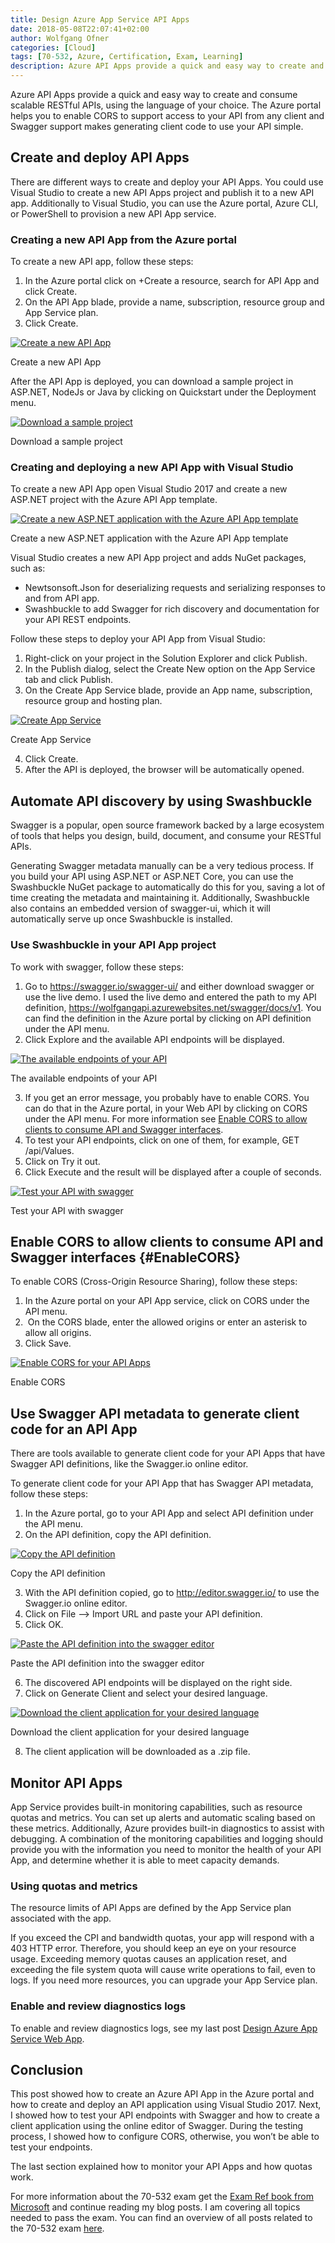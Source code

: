 ```yaml
---
title: Design Azure App Service API Apps
date: 2018-05-08T22:07:41+02:00
author: Wolfgang Ofner
categories: [Cloud]
tags: [70-532, Azure, Certification, Exam, Learning]
description: Azure API Apps provide a quick and easy way to create and consume scalable RESTful APIs, using the language of your choice. The Azure portal helps you to enable CORS to support access to your API from any client and Swagger support makes generating client code to use your API simple.
---
```

Azure API Apps provide a quick and easy way to create and consume scalable RESTful APIs, using the language of your choice. The Azure portal helps you to enable CORS to support access to your API from any client and Swagger support makes generating client code to use your API simple.

## Create and deploy API Apps

There are different ways to create and deploy your API Apps. You could use Visual Studio to create a new API Apps project and publish it to a new API app. Additionally to Visual Studio, you can use the Azure portal, Azure CLI, or PowerShell to provision a new API App service.

### Creating a new API App from the Azure portal

To create a new API app, follow these steps:

  1. In the Azure portal click on +Create a resource, search for API App and click Create.
  2. On the API App blade, provide a name, subscription, resource group and App Service plan.
  3. Click Create.

<div class="col-12 col-sm-10 aligncenter">
  <a href="/assets/img/posts/2018/05/Create-a-new-API-App.jpg"><img loading="lazy" src="/assets/img/posts/2018/05/Create-a-new-API-App.jpg" alt="Create a new API App" /></a>
  
  <p>
    Create a new API App
  </p>
</div>

After the API App is deployed, you can download a sample project in ASP.NET, NodeJs or Java by clicking on Quickstart under the Deployment menu.

<div class="col-12 col-sm-10 aligncenter">
  <a href="/assets/img/posts/2018/05/Download-a-sample-project.jpg"><img loading="lazy" src="/assets/img/posts/2018/05/Download-a-sample-project.jpg" alt="Download a sample project" /></a>
  
  <p>
    Download a sample project
  </p>
</div>

### Creating and deploying a new API App with Visual Studio

To create a new API App open Visual Studio 2017 and create a new ASP.NET project with the Azure API App template.

<div class="col-12 col-sm-10 aligncenter">
  <a href="/assets/img/posts/2018/05/Create-a-new-ASP.NET-application-with-the-Azure-API-App-template.jpg"><img loading="lazy" src="/assets/img/posts/2018/05/Create-a-new-ASP.NET-application-with-the-Azure-API-App-template.jpg" alt="Create a new ASP.NET application with the Azure API App template" /></a>
  
  <p>
    Create a new ASP.NET application with the Azure API App template
  </p>
</div>

Visual Studio creates a new API App project and adds NuGet packages, such as:

  * Newtsonsoft.Json for deserializing requests and serializing responses to and from API app.
  * Swashbuckle to add Swagger for rich discovery and documentation for your API REST endpoints.

Follow these steps to deploy your API App from Visual Studio:

<li style="list-style-type: none;">
  <ol>
    <li>
      Right-click on your project in the Solution Explorer and click Publish.
    </li>
    <li>
      In the Publish dialog, select the Create New option on the App Service tab and click Publish.
    </li>
    <li>
      On the Create App Service blade, provide an App name, subscription, resource group and hosting plan.
    </li>
  </ol>
</li>

<div class="col-12 col-sm-10 aligncenter">
  <a href="/assets/img/posts/2018/05/Create-App-Service.jpg"><img loading="lazy" src="/assets/img/posts/2018/05/Create-App-Service.jpg" alt="Create App Service" /></a>
  
  <p>
    Create App Service
  </p>
</div>

<ol start="4">
  <li>
    Click Create.
  </li>
  <li>
    After the API is deployed, the browser will be automatically opened.
  </li>
</ol>

## Automate API discovery by using Swashbuckle

Swagger is a popular, open source framework backed by a large ecosystem of tools that helps you design, build, document, and consume your RESTful APIs.

Generating Swagger metadata manually can be a very tedious process. If you build your API using ASP.NET or ASP.NET Core, you can use the Swashbuckle NuGet package to automatically do this for you, saving a lot of time creating the metadata and maintaining it. Additionally, Swashbuckle also contains an embedded version of swagger-ui, which it will automatically serve up once Swashbuckle is installed.

### Use Swashbuckle in your API App project

To work with swagger, follow these steps:

  1. Go to <a href="https://swagger.io/swagger-ui/" target="_blank" rel="noopener">https://swagger.io/swagger-ui/</a> and either download swagger or use the live demo. I used the live demo and entered the path to my API definition, https://wolfgangapi.azurewebsites.net/swagger/docs/v1. You can find the definition in the Azure portal by clicking on API definition under the API menu.
  2. Click Explore and the available API endpoints will be displayed.

<div class="col-12 col-sm-10 aligncenter">
  <a href="/assets/img/posts/2018/05/The-available-endpoints-of-your-API.jpg"><img loading="lazy" src="/assets/img/posts/2018/05/The-available-endpoints-of-your-API.jpg" alt="The available endpoints of your API" /></a>
  
  <p>
    The available endpoints of your API
  </p>
</div>

<ol start="3">
  <li>
    If you get an error message, you probably have to enable CORS. You can do that in the Azure portal, in your Web API by clicking on CORS under the API menu. For more information see <a href="#EnableCORS">Enable CORS to allow clients to consume API and Swagger interfaces</a>.
  </li>
  <li>
    To test your API endpoints, click on one of them, for example, GET /api/Values.
  </li>
  <li>
    Click on Try it out.
  </li>
  <li>
    Click Execute and the result will be displayed after a couple of seconds.
  </li>
</ol>

<div class="col-12 col-sm-10 aligncenter">
  <a href="/assets/img/posts/2018/05/Test-your-API-with-swagger.jpg"><img loading="lazy" src="/assets/img/posts/2018/05/Test-your-API-with-swagger.jpg" alt="Test your API with swagger" /></a>
  
  <p>
    Test your API with swagger
  </p>
</div>

## Enable CORS to allow clients to consume API and Swagger interfaces {#EnableCORS}

To enable CORS (Cross-Origin Resource Sharing), follow these steps:

  1. In the Azure portal on your API App service, click on CORS under the API menu.
  2.  On the CORS blade, enter the allowed origins or enter an asterisk to allow all origins.
  3. Click Save.

<div class="col-12 col-sm-10 aligncenter">
  <a href="/assets/img/posts/2018/05/Enable-CORS.jpg"><img loading="lazy" src="/assets/img/posts/2018/05/Enable-CORS.jpg" alt="Enable CORS for your API Apps" /></a>
  
  <p>
    Enable CORS
  </p>
</div>

## Use Swagger API metadata to generate client code for an API App

There are tools available to generate client code for your API Apps that have Swagger API definitions, like the Swagger.io online editor.

To generate client code for your API App that has Swagger API metadata, follow these steps:

  1. In the Azure portal, go to your API App and select API definition under the API menu.
  2. On the API definition, copy the API definition.

<div class="col-12 col-sm-10 aligncenter">
  <a href="/assets/img/posts/2018/05/Copy-the-API-definition.jpg"><img loading="lazy" src="/assets/img/posts/2018/05/Copy-the-API-definition.jpg" alt="Copy the API definition" /></a>
  
  <p>
    Copy the API definition
  </p>
</div>

<ol start="3">
  <li>
    With the API definition copied, go to <a href="http://editor.swagger.io/" target="_blank" rel="noopener">http://editor.swagger.io/</a> to use the Swagger.io online editor.
  </li>
  <li>
    Click on File &#8211;> Import URL and paste your API definition.
  </li>
  <li>
    Click OK.
  </li>
</ol>

<div class="col-12 col-sm-10 aligncenter">
  <a href="/assets/img/posts/2018/05/Paste-the-API-definition-into-the-swagger-editor.jpg"><img loading="lazy" src="/assets/img/posts/2018/05/Paste-the-API-definition-into-the-swagger-editor.jpg" alt="Paste the API definition into the swagger editor" /></a>
  
  <p>
    Paste the API definition into the swagger editor
  </p>
</div>

<ol start="6">
  <li>
    The discovered API endpoints will be displayed on the right side.
  </li>
  <li>
    Click on Generate Client and select your desired language.
  </li>
</ol>

<div class="col-12 col-sm-10 aligncenter">
  <a href="/assets/img/posts/2018/05/Download-the-client-application-for-your-desired-language.jpg"><img loading="lazy" src="/assets/img/posts/2018/05/Download-the-client-application-for-your-desired-language.jpg" alt="Download the client application for your desired language" /></a>
  
  <p>
    Download the client application for your desired language
  </p>
</div>

<ol start="8">
  <li>
    The client application will be downloaded as a .zip file.
  </li>
</ol>

## Monitor API Apps

App Service provides built-in monitoring capabilities, such as resource quotas and metrics. You can set up alerts and automatic scaling based on these metrics. Additionally, Azure provides built-in diagnostics to assist with debugging. A combination of the monitoring capabilities and logging should provide you with the information you need to monitor the health of your API App, and determine whether it is able to meet capacity demands.

### Using quotas and metrics

The resource limits of API Apps are defined by the App Service plan associated with the app.

If you exceed the CPI and bandwidth quotas, your app will respond with a 403 HTTP error. Therefore, you should keep an eye on your resource usage. Exceeding memory quotas causes an application reset, and exceeding the file system quota will cause write operations to fail, even to logs. If you need more resources, you can upgrade your App Service plan.

### Enable and review diagnostics logs

To enable and review diagnostics logs, see my last post <a href="/design-azure-app-service-web-app/#ImplementDiagnostics" target="_blank" rel="noopener">Design Azure App Service Web App</a>.

## Conclusion

This post showed how to create an Azure API App in the Azure portal and how to create and deploy an API application using Visual Studio 2017. Next, I showed how to test your API endpoints with Swagger and how to create a client application using the online editor of Swagger. During the testing process, I showed how to configure CORS, otherwise, you won&#8217;t be able to test your endpoints.

The last section explained how to monitor your API Apps and how quotas work.

For more information about the 70-532 exam get the <a href="http://amzn.to/2EWNWMF" target="_blank" rel="noopener">Exam Ref book from Microsoft</a> and continue reading my blog posts. I am covering all topics needed to pass the exam. You can find an overview of all posts related to the 70-532 exam <a href="/prepared-for-the-70-532-exam/" target="_blank" rel="noopener">here</a>.